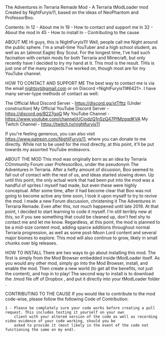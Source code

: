 The Adventures in Terraria Remade Mod - A Terraria tModLoader mod
Created by NightFuryis11, based on the ideas of NeoPhantom and ProfessorBoo.

Contents:
 ln 12 - About me
 ln 19 - How to contact and support me
 ln 32 - About the mod
 ln 45 - How to install
 ln - Contributing to the cause
 
 
 ABOUT ME
   Hi guys, this is NightFuryis11! Well, people call me Night around the public sphere. I'm a small-time YouTuber and a high
school student, as well as an (almost Eagle) Boy Scout. For the longest time, I've had such facination with certain mods for both
Terraria and Minecraft, but only recently have I decided to try my hand at it. This mod is the result. THis is just one of the
many projects I've worked on, though most are for my YouTube channel.


HOW TO CONTACT AND SUPPORT ME
  The best way to contact me is via the email <nightsyt@gmail.com> or on Discord <NightFuryis11#6421>. I have many server-type
methods of contact as well:

  The Official Mod Discord Server - https://discord.gg/xtTfttz (Under construction)
  My Official YouTube Discord Server - https://discord.gg/B227gqQ
  My YouTube Channel - https://www.youtube.com/channel/UCjodzQ1nSzQ47PfMzgqdKVA
  My Twitch Channel - https://twitch.tv/nightfuryis11
  
If you're feeling generous, you can also visit <https://www.patreon.com/NightFuryis11>, where you can donate to me directly. While
not to be used for the mod directly, at this point, it'll be put towards my assorted YouTube endeavors.


ABOUT THE MOD
  This mod was originally born as an idea by Terraria COmmunity Forum user ProfessorBoo, under the pseudonym The Adventures in
Terraria. After a hefty amount of dicussion, Boo seemed to fall out of contact with the rest of us, and ideas started slowing
down. Up until this point, the only actual work that had been put into the mod was a handful of sprites I myself had made, but
even these were highly conceptual. After some time, after it had become clear that Boo was not going to become active any time
soon, I took it upon myself to try to revive the mod. I made a new Forum discussion, christening it The Adventures in Terraria
Remade. Even after this, not much happened until late 2019. At that point, I decided to start learning to code it myself. I'm
still terribly new at this, so if you see something that could be cleaned up, don't feel shy to contact me and let me know.
Regardless, at this point, the mod is planned to be a mid-size content mod, adding sparce additions throughout normal Terraria
progression, as well as some post-Moon Lord content and several major biomes to explore. This mod will also continue to grow,
likely in small chunks over big releases.


HOW TO INSTALL
  There are two ways to go about installing this mod. The first is simply from the Mod Browser embedded inside tModLoader
itself. As you would any other mod, simply go into the Mod Browser, install, and enable the mod. Then create a new world (to get
all the benefits, not just the content), and hop in to play! The second way to install is to download the .tmod file off of
Dropbox <Links under construction>, and put it directly into your tModLoader folder <Directories also under construction>.


CONTRIBUTING TO THE CAUSE
  If you would like to contribute to the mod code-wise, please follow the following Code of Contribution:
  
    1 - Please be completely sure your code works before creating a pull request. This includes testing it yourself on your own
        client with your altered version of the code as well as recording video evidence of your code working, should you be
        asked to provide it (most likely in the event of the code not functioning the same on my end).
